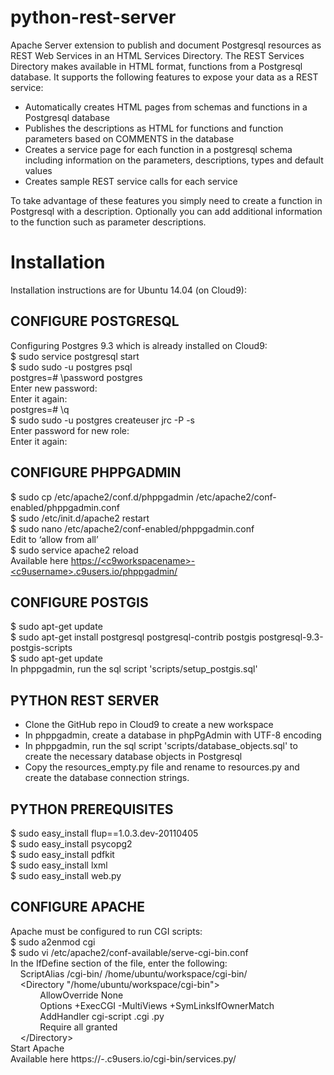 python-rest-server
==================

Apache Server extension to publish and document Postgresql resources as REST Web Services in an HTML Services Directory.
The REST Services Directory makes available in HTML format, functions from a Postgresql database. It supports the following features to expose your data as a REST service:

* Automatically creates HTML pages from schemas and functions in a Postgresql database
* Publishes the descriptions as HTML for functions and function parameters based on COMMENTS in the database
* Creates a service page for each function in a postgresql schema including information on the parameters, descriptions, types and default values
* Creates sample REST service calls for each service

To take advantage of these features you simply need to create a function in Postgresql with a description. Optionally you can add additional information to the function such as parameter descriptions.

# Installation
Installation instructions are for Ubuntu 14.04 (on Cloud9):

## CONFIGURE POSTGRESQL
Configuring Postgres 9.3 which is already installed on Cloud9:  
$ sudo service postgresql start  
$ sudo sudo -u postgres psql  
postgres=# \password postgres  
Enter new password:   
Enter it again:   
postgres=# \q  
$ sudo sudo -u postgres createuser jrc -P -s  
Enter password for new role:  
Enter it again:  

## CONFIGURE PHPPGADMIN
$ sudo cp /etc/apache2/conf.d/phppgadmin /etc/apache2/conf-enabled/phppgadmin.conf  
$ sudo /etc/init.d/apache2 restart  
$ sudo nano /etc/apache2/conf-enabled/phppgadmin.conf  
Edit to ‘allow from all’  
$ sudo service apache2 reload  
Available here [https://&lt;c9workspacename&gt;-&lt;c9username&gt;.c9users.io/phppgadmin/](https://<c9workspacename>-<c9username>.c9users.io/phppgadmin/)

## CONFIGURE POSTGIS
$ sudo apt-get update  
$ sudo apt-get install postgresql postgresql-contrib postgis postgresql-9.3-postgis-scripts  
$ sudo apt-get update  
In phppgadmin, run the sql script 'scripts/setup_postgis.sql'  

## PYTHON REST SERVER
- Clone the GitHub repo in Cloud9 to create a new workspace  
- In phppgadmin, create a database in phpPgAdmin with UTF-8 encoding  
- In phppgadmin, run the sql script 'scripts/database_objects.sql' to create the necessary database objects in Postgresql  
- Copy the resources_empty.py file and rename to resources.py and create the database connection strings.   

## PYTHON PREREQUISITES
$ sudo easy_install flup==1.0.3.dev-20110405   
$ sudo easy_install psycopg2  
$ sudo easy_install pdfkit  
$ sudo easy_install lxml  
$ sudo easy_install web.py  

## CONFIGURE APACHE
Apache must be configured to run CGI scripts:  
$ sudo a2enmod cgi  
$ sudo vi /etc/apache2/conf-available/serve-cgi-bin.conf  
In the IfDefine section of the file, enter the following:  
&nbsp;&nbsp;&nbsp;&nbsp;ScriptAlias /cgi-bin/ /home/ubuntu/workspace/cgi-bin/  
&nbsp;&nbsp;&nbsp;&nbsp;&lt;Directory "/home/ubuntu/workspace/cgi-bin"&gt;  
&nbsp;&nbsp;&nbsp;&nbsp;&nbsp;&nbsp;&nbsp;&nbsp;&nbsp;&nbsp;&nbsp;&nbsp;AllowOverride None  
&nbsp;&nbsp;&nbsp;&nbsp;&nbsp;&nbsp;&nbsp;&nbsp;&nbsp;&nbsp;&nbsp;&nbsp;Options +ExecCGI -MultiViews +SymLinksIfOwnerMatch  
&nbsp;&nbsp;&nbsp;&nbsp;&nbsp;&nbsp;&nbsp;&nbsp;&nbsp;&nbsp;&nbsp;&nbsp;AddHandler cgi-script .cgi .py  
&nbsp;&nbsp;&nbsp;&nbsp;&nbsp;&nbsp;&nbsp;&nbsp;&nbsp;&nbsp;&nbsp;&nbsp;Require all granted  
&nbsp;&nbsp;&nbsp;&nbsp;&lt;/Directory&gt;  
Start Apache  
Available here https://<c9workspacename>-<c9username>.c9users.io/cgi-bin/services.py/   
